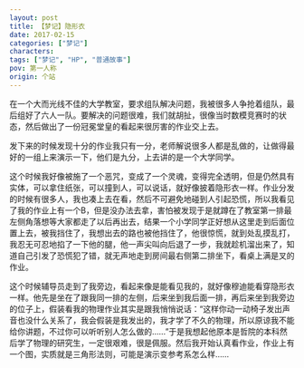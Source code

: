 ```yaml
---
layout: post
title: 【梦记】隐形衣
date: 2017-02-15
categories: ["梦记"]
characters: 
tags: ["梦记", "HP", "普通故事"]
pov: 第一人称
origin: 个站
---
```


在一个大而光线不佳的大学教室，要求组队解决问题，我被很多人争抢着组队，最后组好了六人一队。要解决的问题很难，我们就胡扯，很像当时数模竞赛时的状态，然后做出了一份冠冕堂皇的看起来很厉害的作业交上去。

发下来的时候发现十分的作业我只有一分，老师解说很多人都是乱做的，让做得最好的一组上来演示一下，他们是九分，上去讲的是一个大学同学。

这个时候我好像被施了一个恶咒，变成了一个灵魂，变得完全透明，但是仍然具有实体，可以拿住纸张，可以撞到人，可以说话，就好像披着隐形衣一样。作业分发的时候有很多人，我也凑上去在看，然后不可避免地碰到人引起恐慌，所以我看见了我的作业上有一个B，但是没办法去拿，害怕被发现于是就蹲在了教室第一排最左侧角落想等大家都走了以后再出去，结果一个小学同学正好想从这里走到后面位置上去，被我挡住了，我想出去的路也被他挡住了，他很惊慌，就到处乱摸乱打，我忍无可忍地掐了一下他的腿，他一声尖叫向后退了一步，我就趁机溜出来了，知道自己引发了恐慌犯了错，就无声地走到房间最右侧第二排坐下，看桌上满是叉的作业。

这个时候辅导员走到了我旁边，看起来像是能看见我的，就好像穆迪能看穿隐形衣一样。他先是坐在了跟我同一排的左侧，后来坐到我后面一排，再后来坐到我旁边的位子上，假装看我的物理作业其实是跟我悄悄说话：“这样你动一动椅子发出声音也没什么关系了，我会假装是我发出的，我才学了不久的物理，所以原谅我不能给你讲题，不过你可以听听别人怎么做的……”于是我想起他原本是哲院的本科然后学了物理的研究生，一定很艰难，很是佩服。然后我开始认真看作业，作业上有一个图，实质就是三角形法则，可能是演示变参考系怎么样……
